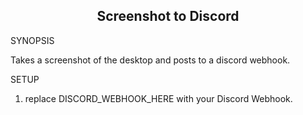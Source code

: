 
<h2 align="center"> Screenshot to Discord </h2>

SYNOPSIS

Takes a screenshot of the desktop and posts to a discord webhook.

SETUP

1. replace DISCORD_WEBHOOK_HERE with your Discord Webhook.
